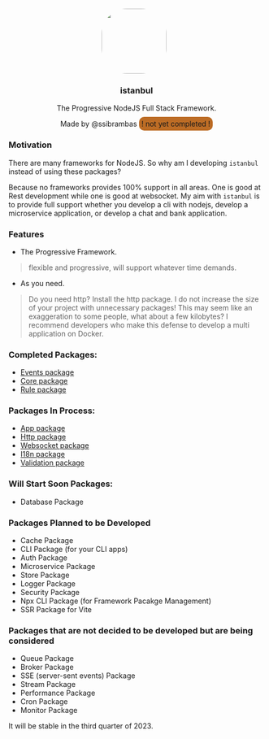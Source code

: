<p align="center">
<br>
<img src="https://avatars.githubusercontent.com/u/76786120?v=4" width="128" height="128" style="border-radius: 50px; margin-right: 10px;" />
</p>
<h3 align="center">istanbul</h3>
<p align="center">
  The Progressive NodeJS Full Stack Framework.
</p>
<p align="center">
<span>
Made by @ssibrambas
</span>
<span style="height: 10px; width: 10px; background-color: #bc6c25; padding: 5px; border-radius: 10px;">! not yet completed !</span>
</p>

### Motivation

There are many frameworks for NodeJS. So why am I developing `istanbul` instead of using these packages?

Because no frameworks provides 100% support in all areas. One is good at Rest development while one is good at websocket. My aim with `istanbul` is to provide full support whether you develop a cli with nodejs, develop a microservice application, or develop a chat and bank application.  

### Features

- The Progressive Framework.
> flexible and progressive, will support whatever time demands.

- As you need.
> Do you need http? Install the http package. I do not increase the size of your project with unnecessary packages! This may seem like an exaggeration to some people, what about a few kilobytes? I recommend developers who make this defense to develop a multi application on Docker.

### Completed Packages:

- [Events package](https://github.com/istanbulnode/events)
- [Core package](https://github.com/istanbulnode/core)
- [Rule package](https://github.com/istanbulnode/rules)

### Packages In Process:

- [App package](https://github.com/istanbulnode/app)
- [Http package](https://github.com/istanbulnode/http)
- [Websocket package](https://github.com/istanbulnode/ws)
- [I18n package](https://github.com/istanbulnode/i18n)
- [Validation package](https://github.com/istanbulnode/validate)

### Will Start Soon Packages:

- Database Package

### Packages Planned to be Developed

- Cache Package
- CLI Package (for your CLI apps)
- Auth Package
- Microservice Package
- Store Package
- Logger Package
- Security Package
- Npx CLI Package (for Framework Pacakge Management) 
- SSR Package for Vite

### Packages that are not decided to be developed but are being considered

- Queue Package
- Broker Package
- SSE (server-sent events) Package
- Stream Package
- Performance Package
- Cron Package
- Monitor Package

It will be stable in the third quarter of 2023.
